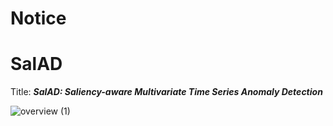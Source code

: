 # Notice


# SalAD
Title: <em><strong>SalAD: Saliency-aware Multivariate Time Series Anomaly Detection</strong></em>

![overview (1)](https://user-images.githubusercontent.com/29471776/199634903-30894fa2-474b-4835-9a1c-25767987b244.png)
